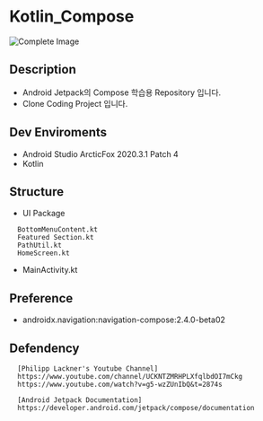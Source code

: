 # Kotlin_Compose
 ![Complete Image](https://user-images.githubusercontent.com/74421057/146005354-3403ddeb-5548-4848-baa1-fc499874a72a.png)
 ## Description
  - Android Jetpack의 Compose 학습용 Repository 입니다.
  - Clone Coding Project 입니다.
    
 ## Dev Enviroments 
   - Android Studio ArcticFox 2020.3.1 Patch 4
   - Kotlin
  
 ## Structure 
   - UI Package
   ```
     BottomMenuContent.kt 
     Featured Section.kt
     PathUtil.kt
     HomeScreen.kt
   ```
   - MainActivity.kt
   
 ## Preference 
  - androidx.navigation:navigation-compose:2.4.0-beta02
  
 ## Defendency 
  ```
    [Philipp Lackner's Youtube Channel]
    https://www.youtube.com/channel/UCKNTZMRHPLXfqlbdOI7mCkg
    https://www.youtube.com/watch?v=g5-wzZUnIbQ&t=2874s
    
    [Android Jetpack Documentation]
    https://developer.android.com/jetpack/compose/documentation
  ```

